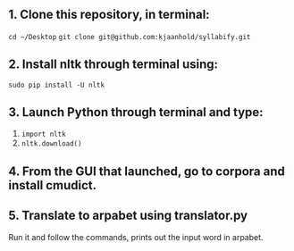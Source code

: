 ## 1. Clone this repository, in terminal:
`cd ~/Desktop`
`git clone git@github.com:kjaanhold/syllabify.git`

## 2. Install nltk through terminal using:
`sudo pip install -U nltk`

## 3. Launch Python through terminal and type:
1. `import nltk` 
2. `nltk.download()` 

## 4. From the GUI that launched, go to corpora and install cmudict. 

## 5. Translate to arpabet using translator.py

Run it and follow the commands, prints out the input word in arpabet.
